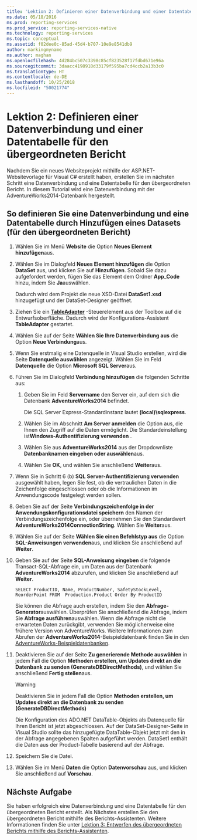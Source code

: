 ```yaml
---
title: 'Lektion 2: Definieren einer Datenverbindung und einer Datentabelle für den untergeordneten Bericht | Microsoft-Dokumentation'
ms.date: 05/18/2016
ms.prod: reporting-services
ms.prod_service: reporting-services-native
ms.technology: reporting-services
ms.topic: conceptual
ms.assetid: f02dee0c-85ad-45d4-b707-10e9e8541db9
author: markingmyname
ms.author: maghan
ms.openlocfilehash: 4d284bc507c3398c85cf823528f17fdbd671e96a
ms.sourcegitcommit: 3daacc4198918d33179f595ba7cd4ccb2a13b3c0
ms.translationtype: HT
ms.contentlocale: de-DE
ms.lasthandoff: 10/25/2018
ms.locfileid: "50021774"
---
```

# <a name="lesson-2-define-a-data-connection-and-data-table-for-parent-report"></a>Lektion 2: Definieren einer Datenverbindung und einer Datentabelle für den übergeordneten Bericht
Nachdem Sie ein neues Websiteprojekt mithilfe der ASP.NET-Websitevorlage für Visual C# erstellt haben, erstellen Sie im nächsten Schritt eine Datenverbindung und eine Datentabelle für den übergeordneten Bericht. In diesem Tutorial wird eine Datenverbindung mit der AdventureWorks2014-Datenbank hergestellt.  
  
## <a name="to-define-a-data-connection-and-data-table-by-adding-a-dataset-for-parent-report"></a>So definieren Sie eine Datenverbindung und eine Datentabelle durch Hinzufügen eines Datasets (für den übergeordneten Bericht)  
  
1.  Wählen Sie im Menü **Website** die Option **Neues Element hinzufügen**aus.  
  
2.  Wählen Sie im Dialogfeld **Neues Element hinzufügen** die Option **DataSet** aus, und klicken Sie auf **Hinzufügen**. Sobald Sie dazu aufgefordert werden, fügen Sie das Element dem Ordner **App_Code** hinzu, indem Sie **Ja**auswählen.  
  
    Dadurch wird dem Projekt die neue XSD-Datei **DataSet1.xsd** hinzugefügt und der DataSet-Designer geöffnet.  
  
3.  Ziehen Sie ein **[TableAdapter](https://msdn.microsoft.com/library/bz9tthwx.aspx)** -Steuerelement aus der Toolbox auf die Entwurfsoberfläche. Dadurch wird der Konfigurations-Assistent **TableAdapter** gestartet.  
  
4.  Wählen Sie auf der Seite **Wählen Sie Ihre Datenverbindung aus** die Option **Neue Verbindung**aus.  
  
5.  Wenn Sie erstmalig eine Datenquelle in Visual Studio erstellen, wird die Seite **Datenquelle auswählen** angezeigt. Wählen Sie im Feld **Datenquelle** die Option **Microsoft SQL Server**aus.  
  
6.  Führen Sie im Dialogfeld **Verbindung hinzufügen** die folgenden Schritte aus:  
  
    1.  Geben Sie im Feld **Servername** den Server ein, auf dem sich die Datenbank **AdventureWorks2014** befindet.  
  
        Die SQL Server Express-Standardinstanz lautet **(local)\sqlexpress**.  
  
    2.  Wählen Sie im Abschnitt **Am Server anmelden** die Option aus, die Ihnen den Zugriff auf die Daten ermöglicht. Die Standardeinstellung ist**Windows-Authentifizierung verwenden** .  
  
    3.  Wählen Sie aus **AdventureWorks2014** aus der Dropdownliste **Datenbanknamen eingeben oder auswählen**aus.  
  
    4.  Wählen Sie **OK**, und wählen Sie anschließend **Weiter**aus.  
  
7.  Wenn Sie in Schritt 6 (b) **SQL Server-Authentifizierung verwenden** ausgewählt haben, legen Sie fest, ob die vertraulichen Daten in die Zeichenfolge eingeschlossen oder ob die Informationen im Anwendungscode festgelegt werden sollen.  
  
8.  Geben Sie auf der Seite **Verbindungszeichenfolge in der Anwendungskonfigurationsdatei speichern** den Namen der Verbindungszeichenfolge ein, oder übernehmen Sie den Standardwert **AdventureWorks2014ConnectionString**. Wählen Sie **Weiter**aus.  
  
9. Wählen Sie auf der Seite **Wählen Sie einen Befehlstyp aus** die Option **SQL-Anweisungen verwenden**aus, und klicken Sie anschließend auf **Weiter**.  
  
10. Geben Sie auf der Seite **SQL-Anweisung eingeben** die folgende Transact-SQL-Abfrage ein, um Daten aus der Datenbank **AdventureWorks2014** abzurufen, und klicken Sie anschließend auf **Weiter**.  
  
    ```  
    SELECT ProductID, Name, ProductNumber, SafetyStockLevel, ReorderPoint FROM  Production.Product Order By ProductID  
    ```  
  
    Sie können die Abfrage auch erstellen, indem Sie den **Abfrage-Generator**auswählen. Überprüfen Sie anschließend die Abfrage, indem Sie **Abfrage ausführen**auswählen. Wenn die Abfrage nicht die erwarteten Daten zurückgibt, verwenden Sie möglicherweise eine frühere Version von AdventureWorks. Weitere Informationen zum Abrufen der **AdventureWorks2014**-Beispieldatenbank finden Sie in den [AdventureWorks-Beispieldatenbanken](https://github.com/Microsoft/sql-server-samples/releases).  
  
11. Deaktivieren Sie auf der Seite **Zu generierende Methode auswählen** in jedem Fall die Option **Methoden erstellen, um Updates direkt an die Datenbank zu senden (GenerateDBDirectMethods)**, und wählen Sie anschließend **Fertig stellen**aus.  
  
    > [!WARNING]  
    > Deaktivieren Sie in jedem Fall die Option **Methoden erstellen, um Updates direkt an die Datenbank zu senden (GenerateDBDirectMethods)**  
  
    Die Konfiguration des ADO.NET DataTable-Objekts als Datenquelle für Ihren Bericht ist jetzt abgeschlossen. Auf der DataSet-Designer-Seite in Visual Studio sollte das hinzugefügte DataTable-Objekt jetzt mit den in der Abfrage angegebenen Spalten aufgeführt werden. DataSet1 enthält die Daten aus der Product-Tabelle basierend auf der Abfrage.  
  
12. Speichern Sie die Datei.  
  
13. Wählen Sie im Menü **Daten** die Option **Datenvorschau** aus, und klicken Sie anschließend auf **Vorschau**.  
  
## <a name="next-task"></a>Nächste Aufgabe  
Sie haben erfolgreich eine Datenverbindung und eine Datentabelle für den übergeordneten Bericht erstellt. Als Nächstes erstellen Sie den übergeordneten Bericht mithilfe des Berichts-Assistenten. Weitere Informationen finden Sie unter [Lektion 3: Entwerfen des übergeordneten Berichts mithilfe des Berichts-Assistenten](../reporting-services/lesson-3-design-the-parent-report-using-the-report-wizard.md).  
  

